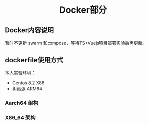 <h1><center> Docker部分</center></h1>

## Docker内容说明
暂时不更新 swarm 和compose，等待TS+Vuejs项目部署实验后再更新。

## dockerfile使用方式
本人实验环境：
- Centos 8.2 X86
- 树莓派 ARM64

### Aarch64 架构


### X86_64 架构








